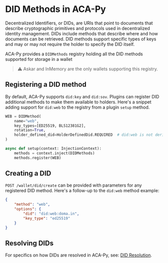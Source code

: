 # DID Methods in ACA-Py

Decentralized Identifiers, or DIDs, are URIs that point to documents that describe cryptographic primitives and protocols used in decentralized identity management.
DIDs include methods that describe where and how documents can be retrieved.
DID methods support specific types of keys and may or may not require the holder to specify the DID itself.

ACA-Py provides a `DIDMethods` registry holding all the DID methods supported for storage in a wallet

> :warning: Askar and InMemory are the only wallets supporting this registry.

## Registering a DID method

By default, ACA-Py supports `did:key` and `did:sov`.
Plugins can register DID additional methods to make them available to holders.
Here's a snippet adding support for `did:web` to the registry from a plugin `setup` method.

```python
WEB = DIDMethod(
    name="web",
    key_types=[ED25519, BLS12381G2],
    rotation=True,
    holder_defined_did=HolderDefinedDid.REQUIRED  # did:web is not derived from key material but from a user-provided respository name
)

async def setup(context: InjectionContext):
    methods = context.inject(DIDMethods)
    methods.register(WEB)
```

## Creating a DID

`POST /wallet/did/create` can be provided with parameters for any registered DID method. Here's a follow-up to the
`did:web` method example:

```json
{
    "method": "web",
    "options": {
        "did": "did:web:doma.in",
        "key_type": "ed25519"
    }
}
```

## Resolving DIDs

For specifics on how DIDs are resolved in ACA-Py, see: [DID Resolution](DIDResolution.md).
